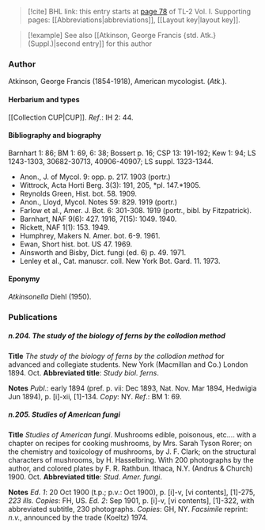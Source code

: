 > [!cite] BHL link: this entry starts at [page 78](https://www.biodiversitylibrary.org/item/103414#page/126/mode/1up) of TL-2 Vol. I.
> Supporting pages: [[Abbreviations|abbreviations]], [[Layout key|layout key]].

> [!example] See also [[Atkinson, George Francis {std. Atk.} (Suppl.)|second entry]] for this author

### Author

Atkinson, George Francis (1854-1918), American mycologist. (*Atk.*).

#### Herbarium and types

[[Collection CUP|CUP]].
*Ref*.: IH 2: 44.

#### Bibliography and biography

Barnhart 1: 86; BM 1: 69, 6: 38; Bossert p. 16; CSP 13: 191-192; Kew 1: 94; LS 1243-1303, 30682-30713, 40906-40907; LS suppl. 1323-1344.
- Anon., J. of Mycol. 9: opp. p. 217. 1903 (portr.)
- Wittrock, Acta Horti Berg. 3(3): 191, 205, *pl. 147.*1905.
- Reynolds Green, Hist. bot. 58. 1909.
- Anon., Lloyd, Mycol. Notes 59: 829. 1919 (portr.)
- Farlow et al., Amer. J. Bot. 6: 301-308. 1919 (portr., bibl. by Fitzpatrick).
- Barnhart, NAF 9(6): 427. 1916, 7(15): 1049. 1940.
- Rickett, NAF 1(1): 153. 1949.
- Humphrey, Makers N. Amer. bot. 6-9. 1961.
- Ewan, Short hist. bot. US 47. 1969.
- Ainsworth and Bisby, Dict. fungi (ed. 6) p. 49. 1971.
- Lenley et al., Cat. manuscr. coll. New York Bot. Gard. 11. 1973.

#### Eponymy

*Atkinsonella* Diehl (1950).

### Publications

##### n.204. The study of the biology of ferns by the collodion method

**Title**
*The study of the biology of ferns by the collodion method* for advanced and collegiate students. New York (Macmillan and Co.) London 1894. Oct.
**Abbreviated title**: *Study biol. ferns*.

**Notes**
*Publ*.: early 1894 (pref. p. vii: Dec 1893, Nat. Nov. Mar 1894, Hedwigia Jun 1894), p. \[i\]-xii, \[1\]-134. *Copy*: NY.
*Ref*.: BM 1: 69.

##### n.205. Studies of American fungi

**Title**
*Studies of American fungi*. Mushrooms edible, poisonous, etc.... with a chapter on recipes for cooking mushrooms, by Mrs. Sarah Tyson Rorer; on the chemistry and toxicology of mushrooms, by J. F. Clark; on the structural characters of mushrooms, by H. Hasselbring. With 200 photographs by the author, and colored plates by F. R. Rathbun. Ithaca, N.Y. (Andrus & Church) 1900. Oct.
**Abbreviated title**: *Stud. Amer. fungi*.

**Notes**
*Ed. 1*: 20 Oct 1900 (t.p.; p.v.: Oct 1900), p. \[i\]-v, \[vi contents\], \[1\]-275, *223 ills. Copies*: FH, US.
*Ed. 2*: Sep 1901, p. \[i\]-v, \[vi contents\], \[1\]-322, with abbreviated subtitle, 230 photographs. *Copies*: GH, NY.
*Facsimile* reprint: *n.v.*, announced by the trade (Koeltz) 1974.

